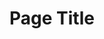 ---
title: Page Title
topper:
  topper_type: hero
  heading:
    - text: Heading
  subheading: Subheading
  background_layers:
    img_blend_mode:
    img_opacity:
    pattern: 
    pattern_c: bg-white
    pattern_opacity: 0.2
    tint_opacity: 0.7
    texture: false
  styles:
    section: bg-wvu-accent--blue text-white py-6
    container: 
    superheading: h3 wvu-shout wvu-text-letter-spacing-lg
    heading: display-4 oliviar-black text-uppercase
    subheading: helvetica-neue-light h2
content_blocks:
_unlisted: true
---